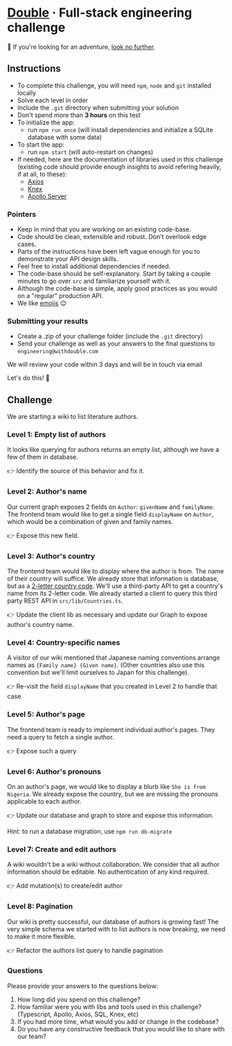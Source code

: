 # [Double](https://withdouble.com) · Full-stack engineering challenge

:wave: If you're looking for an adventure, [look no further](https://withdouble.com/jobs).

## Instructions

- To complete this challenge, you will need `npm`, `node` and `git` installed locally
- Solve each level in order
- Include the `.git` directory when submitting your solution
- Don't spend more than **3 hours** on this test
- To initialize the app:
  - run `npm run once` (will install dependencies and initialize a SQLite database with some data)
- To start the app:
  - run `npm start` (will auto-restart on changes)
- If needed, here are the documentation of libraries used in this challenge (existing code should provide enough insights to avoid refering heavily, if at all, to these):
  - [Axios](https://www.npmjs.com/package/axios)
  - [Knex](https://knexjs.org/)
  - [Apollo Server](https://www.apollographql.com/docs/apollo-server/)

### Pointers

- Keep in mind that you are working on an existing code-base.
- Code should be clean, extensible and robust. Don't overlook edge cases.
- Parts of the instructions have been left vague enough for you to demonstrate your API design skills.
- Feel free to install additional dependencies if needed.
- The code-base should be self-explanatory. Start by taking a couple minutes to go over `src` and familiarize yourself with it.
- Although the code-base is simple, apply good practices as you would on a "regular" production API.
- We like [emojis](https://gitmoji.carloscuesta.me/) :wink:

### Submitting your results

- Create a .zip of your challenge folder (include the `.git` directory)
- Send your challenge as well as your answers to the final questions to `engineering@withdouble.com`

We will review your code within 3 days and will be in touch via email

Let's do this! :muscle:

## Challenge

We are starting a wiki to list literature authors.

### Level 1: Empty list of authors

It looks like querying for authors returns an empty list, although we have a few of them in database.

👉 Identify the source of this behavior and fix it.

### Level 2: Author's name

Our current graph exposes 2 fields on `Author`: `givenName` and `familyName`.
The frontend team would like to get a single field `displayName` on `Author`, which would be a combination of given and family names.

👉 Expose this new field.

### Level 3: Author's country

The frontend team would like to display where the author is from. The name of their country will suffice.
We already store that information is database, but as a [2-letter country code](https://en.wikipedia.org/wiki/ISO_3166-1_alpha-2).
We'll use a third-party API to get a country's name from its 2-letter code.
We already started a client to query this third party REST API in `src/lib/Countries.ts`.

👉 Update the client lib as necessary and update our Graph to expose author's country name.

### Level 4: Country-specific names

A visitor of our wiki mentioned that Japanese naming conventions arrange names as `{Family name} {Given name}`.
(Other countries also use this convention but we'll limit ourselves to Japan for this challenge).

👉 Re-visit the field `displayName` that you created in Level 2 to handle that case.

### Level 5: Author's page

The frontend team is ready to implement individual author's pages.
They need a query to fetch a single author.

👉 Expose such a query

### Level 6: Author's pronouns

On an author's page, we would like to display a blurb like `She is from Nigeria`.
We already expose the country, but we are missing the pronouns applicable to each author.

👉 Update our database and graph to store and expose this information.

Hint: to run a database migration, use `npm run db-migrate`

### Level 7: Create and edit authors

A wiki wouldn't be a wiki without collaboration. We consider that all author information should be editable.
No authentication of any kind required.

👉 Add mutation(s) to create/edit author

### Level 8: Pagination

Our wiki is pretty successful, our database of authors is growing fast!
The very simple schema we started with to list authors is now breaking, we need to make it more flexible.

👉 Refactor the authors list query to handle pagination

### Questions

Please provide your answers to the questions below:

1. How long did you spend on this challenge?
2. How familiar were you with libs and tools used in this challenge? (Typescript, Apollo, Axios, SQL, Knex, etc)
3. If you had more time, what would you add or change in the codebase?
4. Do you have any constructive feedback that you would like to share with our team?
